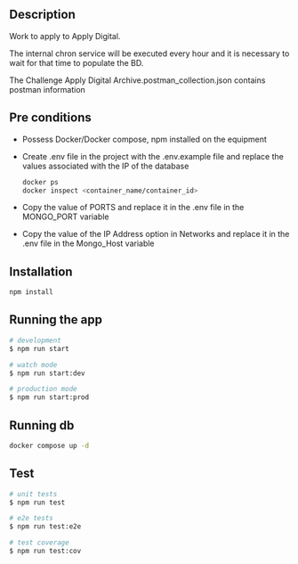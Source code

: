 
## Description

Work to apply to Apply Digital.

The internal chron service will be executed every hour and it is necessary to wait for that time to populate the BD.

The Challenge Apply Digital Archive.postman_collection.json contains postman information

## Pre conditions

* Possess Docker/Docker compose, npm installed on the equipment

* Create .env file in the project with the .env.example file and replace the values associated with the IP of the database

    ``` bash
    docker ps
    docker inspect <container_name/container_id>
    ```

* Copy the value of PORTS and replace it in the .env file in the MONGO_PORT variable

* Copy the value of the IP Address option in Networks and replace it in the .env file in the Mongo_Host variable

## Installation

```bash
npm install
```

## Running the app

```bash
# development
$ npm run start

# watch mode
$ npm run start:dev

# production mode
$ npm run start:prod
```

## Running db

```bash
docker compose up -d
```

## Test

```bash
# unit tests
$ npm run test

# e2e tests
$ npm run test:e2e

# test coverage
$ npm run test:cov
```
